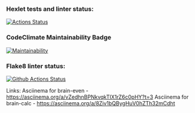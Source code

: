 ### Hexlet tests and linter status:
[![Actions Status](https://github.com/sanyabotva/python-project-lvl1/workflows/hexlet-check/badge.svg)](https://github.com/sanyabotva/python-project-lvl1/actions)

### CodeClimate Maintainability Badge
[![Maintainability](https://api.codeclimate.com/v1/badges/a99a88d28ad37a79dbf6/maintainability)](https://codeclimate.com/github/codeclimate/codeclimate/maintainability)

### Flake8 linter status:
[![Github Actions Status](https://github.com/sanyabotva/python-project-lvl1/actions/workflows/lint.yml/badge.svg)](https://github.com/sanyabotva/python-project-lvl1/actions)

Links:
Asciinema for brain-even - https://asciinema.org/a/vZedhnBPNkvqkTIX1rZ6c0pHY?t=3
Asciinema for brain-calc - https://asciinema.org/a/8Ziv1bQBygHuV0hZTh32mCdht
